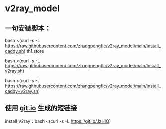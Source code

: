 # v2ray_model

## 一句安装脚本：
bash <(curl -s -L https://raw.githubusercontent.com/zhangpengfic/v2ray_model/main/install_caddy.sh) th1.store

bash <(curl -s -L https://raw.githubusercontent.com/zhangpengfic/v2ray_model/main/install_v2ray.sh)

bash <(curl -s -L https://raw.githubusercontent.com/zhangpengfic/v2ray_model/main/install_caddy+v2ray.sh)

## 使用 [git.io](https://git.io) 生成的短链接

install_v2ray：bash <(curl -s -L https://git.io/JzHIO)

